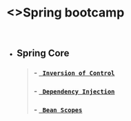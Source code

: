 # <>Spring bootcamp

<br/>

 * ## Spring Core
    > ### - [` Inversion of Control`](/Spring_Core/practice-IOC)
    > ### - [` Dependency Injection`](/Spring_Core/practice-DI)
    > ### - [` Bean Scopes`](/Spring_Core/practice-BeanScopes)

